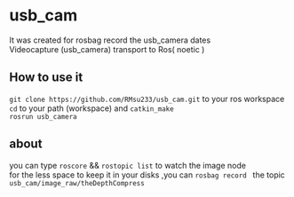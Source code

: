 # usb_cam
It was created for rosbag record the usb_camera dates  
Videocapture (usb_camera) transport to  Ros( noetic )  
## How to use it   
`git clone https://github.com/RMsu233/usb_cam.git` to your ros workspace   
`cd` to your path (workspace) and `catkin_make `   
`rosrun usb_camera` 
## about 
you can type `roscore` && `rostopic list` to watch the image node   
for the less space to keep it in your disks ,you can `rosbag record ` the topic `usb_cam/image_raw/theDepthCompress`
